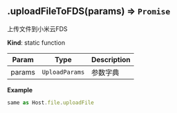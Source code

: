 <a name="module_miot/host/file.uploadFileToFDS"></a>

## .uploadFileToFDS(params) ⇒ <code>Promise</code>
上传文件到小米云FDS

**Kind**: static function  

| Param | Type | Description |
| --- | --- | --- |
| params | <code>UploadParams</code> | 参数字典 |

**Example**  
```js
same as Host.file.uploadFile
```

